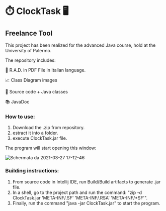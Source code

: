 #   ⏱️ ClockTask 🖥️
## Freelance Tool

This project has been realized for the advanced Java course, hold at the University of Palermo.

The repository includes:

📄 R.A.D. in PDF File in Italian language.

📈 Class Diagram images

🔨 Source code + Java classes

📚 JavaDoc

### How to use:

1) Download the .zip from repository.
2) estract it into a folder.
3) execute ClockTask.jar file.

The program will start opening this window:

![Schermata da 2021-03-27 17-12-46](https://user-images.githubusercontent.com/53179989/112726886-f14c4e00-8f1f-11eb-87c8-3135a395e8bb.png)

### Building instructions:

1) From source code in Intellij IDE, run Build/Build artifacts to generate .jar file.
2) In a shell, go to the project path and run the command: "zip -d ClockTask.jar  'META-INF/.SF' 'META-INF/.RSA' 'META-INF/*SF'".
3) Finally, run the command "java -jar ClockTask.jar" to start the program.
